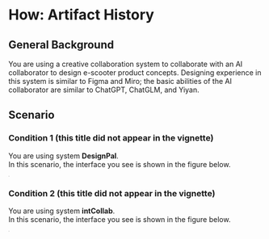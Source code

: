 # How: Artifact History

## General Background
You are using a creative collaboration system to collaborate with an AI collaborator to design e-scooter product concepts. Designing experience in this system is similar to Figma and Miro; the basic abilities of the AI collaborator are similar to ChatGPT, ChatGLM, and Yiyan.

## Scenario


### Condition 1 (this title did not appear in the vignette)
You are using system **DesignPal**.<br>
In this scenario, the interface you see is shown in the figure below.

<img src="" style="border: .5px solid Gainsboro; max-width: 75%;">

### Condition 2 (this title did not appear in the vignette)
You are using system **intCollab**.<br>
In this scenario, the interface you see is shown in the figure below.

<img src="" style="border: .5px solid Gainsboro; max-width: 75%;">
